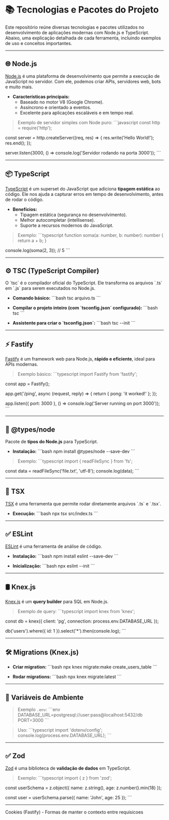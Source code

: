 
# 📚 Tecnologias e Pacotes do Projeto

Este repositório reúne diversas tecnologias e pacotes utilizados no desenvolvimento de aplicações modernas com Node.js e TypeScript. Abaixo, uma explicação detalhada de cada ferramenta, incluindo exemplos de uso e conceitos importantes.

---

## 🌐 Node.js

[Node.js](https://nodejs.org/) é uma plataforma de desenvolvimento que permite a execução de JavaScript no servidor. Com ele, podemos criar APIs, servidores web, bots e muito mais.

- **Características principais:**
  - Baseado no motor V8 (Google Chrome).
  - Assíncrono e orientado a eventos.
  - Excelente para aplicações escaláveis e em tempo real.

> Exemplo de servidor simples com Node puro:
\`\`\`javascript
const http = require('http');

const server = http.createServer((req, res) => {
  res.write('Hello World!');
  res.end();
});

server.listen(3000, () => console.log('Servidor rodando na porta 3000'));
\`\`\`

---

## 📦 TypeScript

[TypeScript](https://www.typescriptlang.org/) é um superset do JavaScript que adiciona **tipagem estática** ao código. Ele nos ajuda a capturar erros em tempo de desenvolvimento, antes de rodar o código.

- **Benefícios:**
  - Tipagem estática (segurança no desenvolvimento).
  - Melhor autocompletar (intellisense).
  - Suporte a recursos modernos do JavaScript.

> Exemplo:
\`\`\`typescript
function soma(a: number, b: number): number {
  return a + b;
}

console.log(soma(2, 3)); // 5
\`\`\`

---

## ⚙️ TSC (TypeScript Compiler)

O \`tsc\` é o compilador oficial do TypeScript. Ele transforma os arquivos \`.ts\` em \`.js\` para serem executados no Node.js.

- **Comando básico:**
\`\`\`bash
tsc arquivo.ts
\`\`\`

- **Compilar o projeto inteiro (com \`tsconfig.json\` configurado):**
\`\`\`bash
tsc
\`\`\`

- **Assistente para criar o \`tsconfig.json\`:**
\`\`\`bash
tsc --init
\`\`\`

---

## ⚡ Fastify

[Fastify](https://www.fastify.io/) é um framework web para Node.js, **rápido e eficiente**, ideal para APIs modernas.

> Exemplo básico:
\`\`\`typescript
import Fastify from 'fastify';

const app = Fastify();

app.get('/ping', async (request, reply) => {
  return { pong: 'it worked!' };
});

app.listen({ port: 3000 }, () => console.log('Server running on port 3000'));
\`\`\`

---

## 📜 @types/node

Pacote de **tipos do Node.js** para TypeScript.

- **Instalação:**
\`\`\`bash
npm install @types/node --save-dev
\`\`\`

> Exemplo:
\`\`\`typescript
import { readFileSync } from 'fs';

const data = readFileSync('file.txt', 'utf-8');
console.log(data);
\`\`\`

---

## 🚀 TSX

[TSX](https://www.npmjs.com/package/tsx) é uma ferramenta que permite rodar diretamente arquivos \`.ts\` e \`.tsx\`.

- **Execução:**
\`\`\`bash
npx tsx src/index.ts
\`\`\`

---

## ✅ ESLint

[ESLint](https://eslint.org/) é uma ferramenta de análise de código.

- **Instalação:**
\`\`\`bash
npm install eslint --save-dev
\`\`\`

- **Inicialização:**
\`\`\`bash
npx eslint --init
\`\`\`

---

## 🛢️ Knex.js

[Knex.js](https://knexjs.org/) é um **query builder** para SQL em Node.js.

> Exemplo de query:
\`\`\`typescript
import knex from 'knex';

const db = knex({
  client: 'pg',
  connection: process.env.DATABASE_URL
});

db('users').where({ id: 1 }).select('*').then(console.log);
\`\`\`

---

## 🛠️ Migrations (Knex.js)

- **Criar migration:**
\`\`\`bash
npx knex migrate:make create_users_table
\`\`\`

- **Rodar migrations:**
\`\`\`bash
npx knex migrate:latest
\`\`\`

---

## 🔐 Variáveis de Ambiente

> Exemplo `.env`:
\`\`\`env
DATABASE_URL=postgresql://user:pass@localhost:5432/db
PORT=3000
\`\`\`

> Uso:
\`\`\`typescript
import 'dotenv/config';
console.log(process.env.DATABASE_URL);
\`\`\`

---

## ✅ Zod

[Zod](https://zod.dev/) é uma biblioteca de **validação de dados** em TypeScript.

> Exemplo:
\`\`\`typescript
import { z } from 'zod';

const userSchema = z.object({
  name: z.string(),
  age: z.number().min(18)
});

const user = userSchema.parse({ name: 'John', age: 25 });
\`\`\`

---

Cookies (Fastify) - Formas de manter o contexto entre requisicoes

